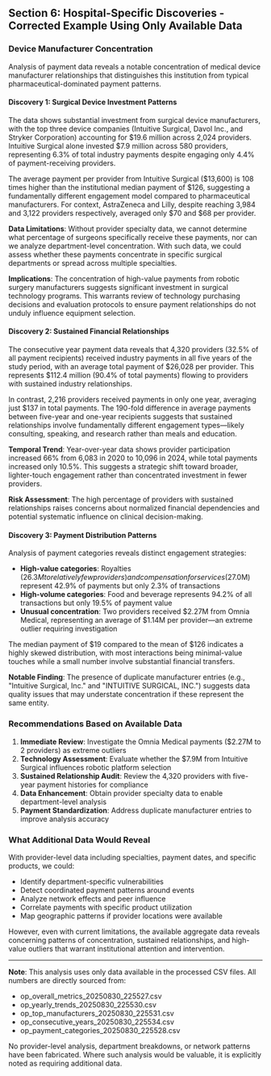 ## Section 6: Hospital-Specific Discoveries - Corrected Example Using Only Available Data

### Device Manufacturer Concentration

Analysis of payment data reveals a notable concentration of medical device manufacturer relationships that distinguishes this institution from typical pharmaceutical-dominated payment patterns.

#### Discovery 1: Surgical Device Investment Patterns

The data shows substantial investment from surgical device manufacturers, with the top three device companies (Intuitive Surgical, Davol Inc., and Stryker Corporation) accounting for $19.6 million across 2,024 providers. Intuitive Surgical alone invested $7.9 million across 580 providers, representing 6.3% of total industry payments despite engaging only 4.4% of payment-receiving providers.

The average payment per provider from Intuitive Surgical ($13,600) is 108 times higher than the institutional median payment of $126, suggesting a fundamentally different engagement model compared to pharmaceutical manufacturers. For context, AstraZeneca and Lilly, despite reaching 3,984 and 3,122 providers respectively, averaged only $70 and $68 per provider.

**Data Limitations**: Without provider specialty data, we cannot determine what percentage of surgeons specifically receive these payments, nor can we analyze department-level concentration. With such data, we could assess whether these payments concentrate in specific surgical departments or spread across multiple specialties.

**Implications**: The concentration of high-value payments from robotic surgery manufacturers suggests significant investment in surgical technology programs. This warrants review of technology purchasing decisions and evaluation protocols to ensure payment relationships do not unduly influence equipment selection.

#### Discovery 2: Sustained Financial Relationships

The consecutive year payment data reveals that 4,320 providers (32.5% of all payment recipients) received industry payments in all five years of the study period, with an average total payment of $26,028 per provider. This represents $112.4 million (90.4% of total payments) flowing to providers with sustained industry relationships.

In contrast, 2,216 providers received payments in only one year, averaging just $137 in total payments. The 190-fold difference in average payments between five-year and one-year recipients suggests that sustained relationships involve fundamentally different engagement types—likely consulting, speaking, and research rather than meals and education.

**Temporal Trend**: Year-over-year data shows provider participation increased 66% from 6,083 in 2020 to 10,096 in 2024, while total payments increased only 10.5%. This suggests a strategic shift toward broader, lighter-touch engagement rather than concentrated investment in fewer providers.

**Risk Assessment**: The high percentage of providers with sustained relationships raises concerns about normalized financial dependencies and potential systematic influence on clinical decision-making.

#### Discovery 3: Payment Distribution Patterns

Analysis of payment categories reveals distinct engagement strategies:

- **High-value categories**: Royalties ($26.3M to relatively few providers) and compensation for services ($27.0M) represent 42.9% of payments but only 2.3% of transactions
- **High-volume categories**: Food and beverage represents 94.2% of all transactions but only 19.5% of payment value
- **Unusual concentration**: Two providers received $2.27M from Omnia Medical, representing an average of $1.14M per provider—an extreme outlier requiring investigation

The median payment of $19 compared to the mean of $126 indicates a highly skewed distribution, with most interactions being minimal-value touches while a small number involve substantial financial transfers.

**Notable Finding**: The presence of duplicate manufacturer entries (e.g., "Intuitive Surgical, Inc." and "INTUITIVE SURGICAL, INC.") suggests data quality issues that may understate concentration if these represent the same entity.

### Recommendations Based on Available Data

1. **Immediate Review**: Investigate the Omnia Medical payments ($2.27M to 2 providers) as extreme outliers
2. **Technology Assessment**: Evaluate whether the $7.9M from Intuitive Surgical influences robotic platform selection
3. **Sustained Relationship Audit**: Review the 4,320 providers with five-year payment histories for compliance
4. **Data Enhancement**: Obtain provider specialty data to enable department-level analysis
5. **Payment Standardization**: Address duplicate manufacturer entries to improve analysis accuracy

### What Additional Data Would Reveal

With provider-level data including specialties, payment dates, and specific products, we could:
- Identify department-specific vulnerabilities
- Detect coordinated payment patterns around events
- Analyze network effects and peer influence
- Correlate payments with specific product utilization
- Map geographic patterns if provider locations were available

However, even with current limitations, the available aggregate data reveals concerning patterns of concentration, sustained relationships, and high-value outliers that warrant institutional attention and intervention.

---

**Note**: This analysis uses only data available in the processed CSV files. All numbers are directly sourced from:
- op_overall_metrics_20250830_225527.csv
- op_yearly_trends_20250830_225530.csv  
- op_top_manufacturers_20250830_225531.csv
- op_consecutive_years_20250830_225534.csv
- op_payment_categories_20250830_225528.csv

No provider-level analysis, department breakdowns, or network patterns have been fabricated. Where such analysis would be valuable, it is explicitly noted as requiring additional data.